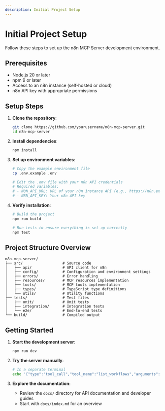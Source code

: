 ```yaml
---
description: Initial Project Setup
---
```


# Initial Project Setup

Follow these steps to set up the n8n MCP Server development environment.

## Prerequisites

- Node.js 20 or later
- npm 9 or later
- Access to an n8n instance (self-hosted or cloud)
- n8n API key with appropriate permissions

## Setup Steps

1. **Clone the repository**:
   ```bash
   git clone https://github.com/yourusername/n8n-mcp-server.git
   cd n8n-mcp-server
   ```

2. **Install dependencies**:
   ```bash
   npm install
   ```

3. **Set up environment variables**:
   ```bash
   # Copy the example environment file
   cp .env.example .env
   
   # Edit the .env file with your n8n API credentials
   # Required variables:
   # - N8N_API_URL: URL of your n8n instance API (e.g., https://n8n.example.com/api/v1)
   # - N8N_API_KEY: Your n8n API key
   ```

4. **Verify installation**:
   ```bash
   # Build the project
   npm run build
   
   # Run tests to ensure everything is set up correctly
   npm test
   ```

## Project Structure Overview

```
n8n-mcp-server/
├── src/                  # Source code
│   ├── api/              # API client for n8n
│   ├── config/           # Configuration and environment settings
│   ├── errors/           # Error handling
│   ├── resources/        # MCP resources implementation
│   ├── tools/            # MCP tools implementation
│   ├── types/            # TypeScript type definitions
│   └── utils/            # Utility functions
├── tests/                # Test files
│   ├── unit/             # Unit tests
│   ├── integration/      # Integration tests
│   └── e2e/              # End-to-end tests
└── build/                # Compiled output
```

## Getting Started

1. **Start the development server**:
   ```bash
   npm run dev
   ```

2. **Try the server manually**:
   ```bash
   # In a separate terminal
   echo '{"type":"tool_call","tool_name":"list_workflows","arguments":{}}' | node build/index.js
   ```

3. **Explore the documentation**:
   - Review the `docs/` directory for API documentation and developer guides
   - Start with `docs/index.md` for an overview